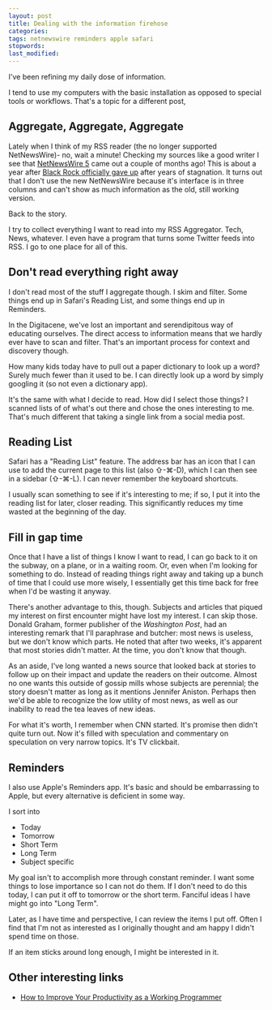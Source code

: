 ```yaml
---
layout: post
title: Dealing with the information firehose
categories:
tags: netnewswire reminders apple safari
stopwords:
last_modified:
---
```


I've been refining my daily dose of information.

I tend to use my computers with the basic installation as opposed to
special tools or workflows. That's a topic for a different post,

## Aggregate, Aggregate, Aggregate

Lately when I think of my RSS reader (the no longer supported NetNewsWire)- no, wait a minute! Checking my sources like a good writer I see that <A href="https://www.macstories.net/reviews/netnewswire-review-the-mac-rss-client-rebooted-with-a-solid-foundation-for-the-future/">NetNewsWire 5</a> came out a couple of months ago! This is about
a year after <a href="https://medium.com/bpxl-craft/the-future-of-netnewswire-8fc999387a8a">Black Rock officially gave up</a> after years
of stagnation. It turns out that I don't use the new NetNewsWire because it's interface is in three columns and can't show as much information as the old, still working version.

Back to the story.

I try to collect everything I want to read into my RSS Aggregator. Tech, News, whatever. I even have a program that turns some Twitter
feeds into RSS. I go to one place for all of this.


## Don't read everything right away

I don't read most of the stuff I aggregate though. I skim and filter.
Some things end up in Safari's Reading List, and some things end up
in Reminders.

In the Digitacene, we've lost an important and serendipitous way
of educating ourselves. The direct access to information means that
we hardly ever have to scan and filter. That's an important process
for context and discovery though.

How many kids today have to pull out a paper dictionary to look up a
word? Surely much fewer than it used to be. I can directly look up a word by simply googling it (so not even a dictionary app).

It's the same with what I decide to read. How did I select those things? I scanned lists of of what's out there and chose the ones
interesting to me. That's much different that taking a single link
from a social media post.

## Reading List

Safari has a "Reading List" feature.  The address bar has an icon that I can use to add the current page to this list (also ⇧-⌘-D), which I can then see in a sidebar (⇧-⌘-L). I can never remember the keyboard shortcuts.

I usually scan something to see if it's interesting to me; if so, I put it into the reading list for later, closer reading. This significantly reduces my time wasted at the beginning of the day.

## Fill in gap time

Once that I have a list of things I know I want to read, I can go back
to it on the subway, on a plane, or in a waiting room. Or, even when I'm looking for something to do. Instead of reading things right away and taking up a bunch of time that I could use more wisely, I essentially get this time back for free when I'd be wasting it anyway.

There's another advantage to this, though. Subjects and articles that piqued my interest on first encounter might have lost my interest. I can skip those. Donald Graham, former publisher of the *Washington Post*, had an interesting remark that I'll paraphrase and butcher: most news is useless, but we don't know which parts. He noted that after two weeks, it's apparent that most stories didn't matter. At the time, you don't know that though.

As an aside, I've long wanted a news source that looked back at stories to follow up on their impact and update the readers on their outcome. Almost no one wants this outside of gossip mills whose subjects are perennial; the story doesn't matter as long as it mentions Jennifer Aniston. Perhaps then we'd be able to recognize the low utility of most news, as well as our inability to read the tea leaves of new ideas.

For what it's worth, I remember when CNN started. It's promise then didn't quite turn out. Now it's filled with speculation and commentary on speculation on very narrow topics. It's TV clickbait.

## Reminders

I also use Apple's Reminders app. It's basic and should be embarrassing to Apple, but every alternative is deficient in some way.

I sort into

* Today
* Tomorrow
* Short Term
* Long Term
* Subject specific

My goal isn't to accomplish more through constant reminder. I want some things to lose importance so I can not do them. If I don't need to do this today, I can put it off to tomorrow or the short term. Fanciful ideas I have might go into "Long Term".

Later, as I have time and perspective, I can review the items I put off. Often I find that I'm not as interested as I originally thought and am happy I didn't spend time on those.

If an item sticks around long enough, I might be interested in it.


## Other interesting links

* [How to Improve Your Productivity as a Working Programmer](https://malisper.me/how-to-improve-your-productivity-as-a-working-programmer/)
